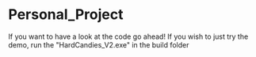 # Personal_Project
If you want to have a look at the code go ahead!
If you wish to just try the demo, run the "HardCandies_V2.exe" in the build folder
